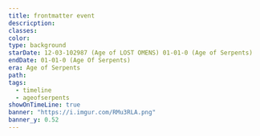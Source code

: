 ```yaml
---
title: frontmatter event
descricption: 
classes: 
color: 
type: background
starDate: 12-03-102987 (Age of LOST OMENS) 01-01-0 (Age of Serpents)
endDate: 01-01-0 (Age Of Serpents)
era: Age of Serpents
path: 
tags:
  - timeline
  - ageofserpents
showOnTimeLine: true
banner: "https://i.imgur.com/RMu3RLA.png"
banner_y: 0.52
---
```


